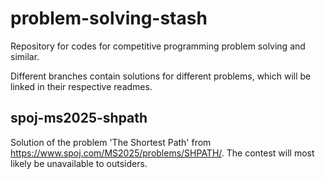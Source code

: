 # problem-solving-stash
Repository for codes for competitive programming problem solving and similar.

Different branches contain solutions for different problems, which will be linked in their respective readmes. 

## spoj-ms2025-shpath
Solution of the problem 'The Shortest Path' from https://www.spoj.com/MS2025/problems/SHPATH/. The contest will most likely be unavailable to outsiders.
